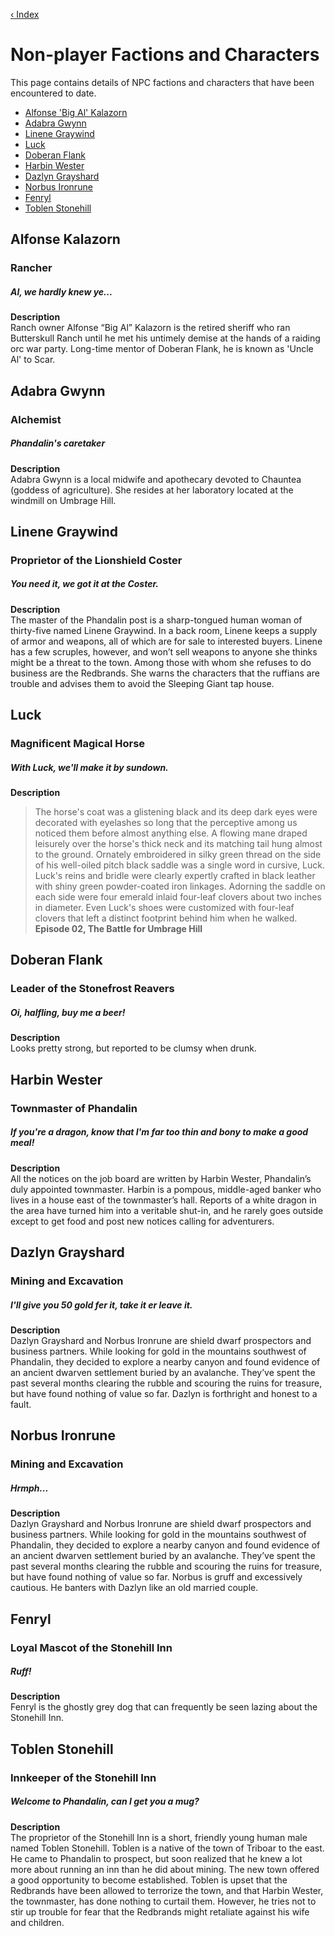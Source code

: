 [‹ Index](README.md)

# Non-player Factions and Characters
This page contains details of NPC factions and characters that have been encountered to date.

* [Alfonse 'Big Al' Kalazorn](#alfonse-kalazorn)
* [Adabra Gwynn](#adabra-gwynn)
* [Linene Graywind](#linene-graywind)
* [Luck](#luck)
* [Doberan Flank](#doberan-flank)
* [Harbin Wester](#harbin-wester)
* [Dazlyn Grayshard](#dazlyn-grayshard)
* [Norbus Ironrune](#norbus-ironrune)
* [Fenryl](#fenryl)
* [Toblen Stonehill](#toblen-stonehill)

## Alfonse Kalazorn
### Rancher
##### Al, we hardly knew ye...

**Description**  
Ranch owner Alfonse “Big Al” Kalazorn is the retired sheriff who ran Butterskull Ranch until he met his untimely demise at the hands of a raiding orc war party. Long-time mentor of Doberan Flank, he is known as 'Uncle Al' to Scar.

## Adabra Gwynn
### Alchemist
##### Phandalin's caretaker

**Description**  
Adabra Gwynn is a local midwife and apothecary devoted to Chauntea (goddess of agriculture). She resides at her laboratory located at the windmill on Umbrage Hill.

## Linene Graywind
### Proprietor of the Lionshield Coster
##### You need it, we got it at the Coster.

**Description**  
The master of the Phandalin post is a sharp-tongued human woman of thirty-five named Linene Graywind. In a back room, Linene keeps a supply of armor and weapons, all of which are for sale to interested buyers. Linene has a few scruples, however, and won’t sell weapons to anyone she thinks might be a threat to the town. Among those with whom she refuses to do business are the Redbrands. She warns the characters that the ruffians are trouble and advises them to avoid the Sleeping Giant tap house.

## Luck
### Magnificent Magical Horse
##### With Luck, we'll make it by sundown.

**Description**  
> The horse's coat was a glistening black and its deep dark eyes were decorated with eyelashes so long that the perceptive among us noticed them before almost anything else. A flowing mane draped leisurely over the horse's thick neck and its matching tail hung almost to the ground. Ornately embroidered in silky green thread on the side of his well-oiled pitch black saddle was a single word in cursive, Luck. Luck's reins and bridle were clearly expertly crafted in black leather with shiny green powder-coated iron linkages. Adorning the saddle on each side were four emerald inlaid four-leaf clovers about two inches in diameter. Even Luck's shoes were customized with four-leaf clovers that left a distinct footprint behind him when he walked.  
**Episode 02, The Battle for Umbrage Hill**

## Doberan Flank
### Leader of the Stonefrost Reavers
##### Oi, halfling, buy me a beer!

**Description**  
Looks pretty strong, but reported to be clumsy when drunk.

## Harbin Wester
### Townmaster of Phandalin
##### If you're a dragon, know that I'm far too thin and bony to make a good meal!

**Description**  
All the notices on the job board are written by Harbin Wester, Phandalin’s duly appointed townmaster. Harbin is a pompous, middle-aged banker who lives in a house east of the townmaster’s hall. Reports of a white dragon in the area have turned him into a veritable shut-in, and he rarely goes outside except to get food and post new notices calling for adventurers.

## Dazlyn Grayshard
### Mining and Excavation
##### I'll give you 50 gold fer it, take it er leave it.

**Description**  
Dazlyn Grayshard and Norbus Ironrune are shield dwarf prospectors and business partners. While looking for gold in the mountains southwest of Phandalin, they decided to explore a nearby canyon and found evidence of an ancient dwarven settlement buried by an avalanche. They’ve spent the past several months clearing the rubble and scouring the ruins for treasure, but have found nothing of value so far. Dazlyn is forthright and honest to a fault.

## Norbus Ironrune
### Mining and Excavation
##### Hrmph...

**Description**  
Dazlyn Grayshard and Norbus Ironrune are shield dwarf prospectors and business partners. While looking for gold in the mountains southwest of Phandalin, they decided to explore a nearby canyon and found evidence of an ancient dwarven settlement buried by an avalanche. They’ve spent the past several months clearing the rubble and scouring the ruins for treasure, but have found nothing of value so far. Norbus is gruff and excessively cautious. He banters with Dazlyn like an old married couple.

## Fenryl
### Loyal Mascot of the Stonehill Inn
##### Ruff!

**Description**  
Fenryl is the ghostly grey dog that can frequently be seen lazing about the Stonehill Inn.

## Toblen Stonehill
### Innkeeper of the Stonehill Inn
##### Welcome to Phandalin, can I get you a mug?

**Description**  
The proprietor of the Stonehill Inn is a short, friendly young human male named Toblen Stonehill. Toblen is a native of the town of Triboar to the east. He came to Phandalin to prospect, but soon realized that he knew a lot more about running an inn than he did about mining. The new town offered a good opportunity to become established. Toblen is upset that the Redbrands have been allowed to terrorize the town, and that Harbin Wester, the townmaster, has done nothing to curtail them. However, he tries not to stir up trouble for fear that the Redbrands might retaliate against his wife and children.